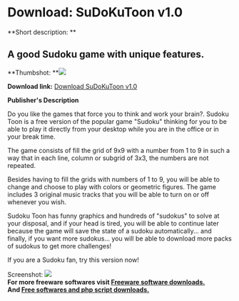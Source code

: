 # Download: SuDoKuToon v1.0

**Short description: **

## A good Sudoku game with unique features.

  
**Thumbshot: **![](http://www.freewarefiles.com/screenshot/sudokutoon_md.jpg)   
  
**Download link:** [Download SuDoKuToon v1.0](http://freesoftwares.boysofts.com/SuDoKuToon-V_program_29661.html)  
  

**Publisher's Description**  
  

Do you like the games that force you to think and work your brain?. Sudoku
Toon is a free version of the popular game "Sudoku" thinking for you to be
able to play it directly from your desktop while you are in the office or in
your break time.

The game consists of fill the grid of 9x9 with a number from 1 to 9 in such a
way that in each line, column or subgrid of 3x3, the numbers are not repeated.

Besides having to fill the grids with numbers of 1 to 9, you will be able to
change and choose to play with colors or geometric figures. The game includes
3 original music tracks that you will be able to turn on or off whenever you
wish.

Sudoku Toon has funny graphics and hundreds of "sudokus" to solve at your
disposal, and if your head is tired, you will be able to continue later
because the game will save the state of a sudoku automatically... and finally,
if you want more sudokus... you will be able to download more packs of sudokus
to get more challenges!

If you are a Sudoku fan, try this version now!

  
  
Screenshot: ![](http://www.freewarefiles.com/screenshot/sudokutoon.jpg)  
**For more freeware softwares visit [Freeware software downloads.](http://freesoftwares.boysofts.com/)**   
**And [Free softwares and php script downloads.](http://www.boysofts.com/)**

